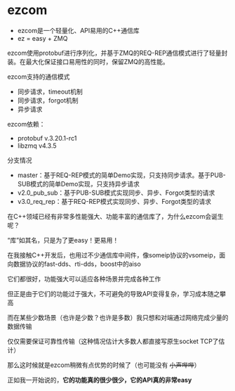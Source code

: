 # ezcom

- ezcom是一个轻量化、API易用的C++通信库
- ez = easy + ZMQ

ezcom使用protobuf进行序列化，并基于ZMQ的REQ-REP通信模式进行了轻量封装。在最大化保证接口易用性的同时，保留ZMQ的高性能。

ezcom支持的通信模式
  - 同步请求，timeout机制
  - 同步请求，forgot机制
  - 异步请求

ezcom依赖：
  - protobuf v.3.20.1-rc1
  - libzmq v4.3.5
  
分支情况
  - master：基于REQ-REP模式的简单Demo实现，只支持同步请求。基于PUB-SUB模式的简单Demo实现，只支持异步请求
  - v2.0_pub_sub：基于PUB-SUB模式实现同步、异步、Forgot类型的请求
  - v3.0_req_rep：基于REQ-REP模式实现同步、异步、Forgot类型的请求

在C++领域已经有非常多性能强大、功能丰富的通信库了，为什么ezcom会诞生呢？

“库”如其名，只是为了更easy！更易用！

在我接触C++开发后，也用过不少通信库中间件，像someip协议的vsomeip，面向数据协议的fast-dds、rti-dds，boost中的aiso

它们都很好，功能强大可以适应各种场景并完成各种工作

但正是由于它们的功能过于强大，不可避免的导致API变得复杂，学习成本随之攀高


而在某些少数场景（也许是少数？也许是多数）我只想和对端通过网络完成少量的数据传输

仅仅需要保证可靠性传输（这种情况估计大多数人都直接写原生socket TCP了估计）

那么这时候就是ezcom稍微有点优势的时候了（也可能没有 ~~小声哔哔~~）

正如我一开始说的，**它的功能真的很少很少，它的API真的非常easy**

